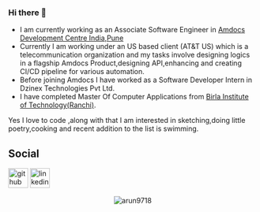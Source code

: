 ### Hi there 👋

- I am currently working as an Associate Software Engineer in [Amdocs Development Centre India,Pune](https://www.amdocs.com/)
- Currently I am working under an US based client (AT&T US) which is a telecommunication organization and my tasks involve designing logics in a flagship Amdocs Product,designing API,enhancing and creating CI/CD pipeline for various automation.
- Before joining Amdocs I have worked as a Software Developer Intern in Dzinex Technologies Pvt Ltd.
- I have completed Master Of Computer Applications from [Birla Institute of Technology(Ranchi)](https://www.bitmesra.ac.in/).

Yes I love to code ,along with that I am interested in sketching,doing little poetry,cooking and recent addition to the list is swimming.

<!--
**arun9718/arun9718** is a ✨ _special_ ✨ repository because its `README.md` (this file) appears on your GitHub profile.

Here are some ideas to get you started:

- 🔭 I’m currently working on ...
- 🌱 I’m currently learning ...
- 👯 I’m looking to collaborate on ...
- 🤔 I’m looking for help with ...
- 💬 Ask me about ...
- 📫 How to reach me: ...
- 😄 Pronouns: ...
- ⚡ Fun fact: ...
-->

## Social
[<img src='https://github.githubassets.com/images/modules/logos_page/Octocat.png' alt='github' height='40'>](https://github.com/arun9718)
[<img src='https://cdn-icons-png.flaticon.com/512/174/174857.png' alt='linkedin' height='40'>](https://www.linkedin.com/in/arunava-saha-chowdhury/)


<div align="center"><img src="https://github-readme-streak-stats.herokuapp.com/?user=arun9718&theme=dark&hide_border=true&stroke=0000&background=0D1117&ring=00bfbf&fire=00bfbf&currStreakLabel=00bfbf" alt="arun9718" /></div>
